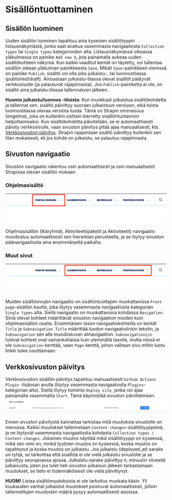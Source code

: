 # Sisällöntuottaminen

## Sisällön luominen

Uuden sisällön luominen tapahtuu aina kyseisen sisältötyypin listausnäkymästä, jonka saat avattua vasemmasta navigaatiosta `Collection types` tai `Single types` kategorioiden alta. Listausnäkymässä oikeassa yläkulmassa on painike `Add new X`, jota painamalla aukeaa uuden sisältökohteen näkymä. Kun kaikki vaaditut kentät on täytetty, voi tallentaa sisällön oikean yläkulman painikkeesta `Save`. Mikäli `Save`-painikkeen vieressä on painike `Publish`, sisältö voi olla joko julkaistu-, tai luonnostilassa (published/draft). Ainoastaan julkaistu-tilassa olevat sisällöt päätyvät verkkosivulle (ja palautuvat rajapinnasta). Jos `Publish`-painiketta ei ole, on sisältö aina julkaistu-tilassa tallennuksen jälkeen.

**Huomio julkaistu/luonnos -tiloista**: Kun muokkaat julkaistua sisältökohdetta ja tallennat sen, sisältö päivittyy suoraan julkaistuun versioon, eikä toista luonnostilassa olevaa versiota luoda. Tämä on Strapin ominaisuus (ongelma), joka on kuitenkin osittain kierretty sisällöntuotannon helpottamiseksi. Kun sisältökohdetta päivitetään, se ei automaattisesti päivity verkkosivulle, vaan sivuston päivitys pitää ajaa manuaalisesti, kts. [Verkkosivuston päivitys](#sivuston-julkaisu). Strapin rajapintaan sisältö päivittyy kuitenkin sen tilan mukaisesti, eli jos kohde on julkaistu, se palautuu rajapinnasta.

## Sivuston navigaatio

Sivuston navigaatio rakentuu osin automaattisesti ja osin manuaalisesti Strapissa olevan sisällön mukaan.

### Ohjelmasisältö
![](/public/images/ohjelma-navigaatio.png)

Ohjelmasisällön (Ikäryhmät, Aktiviteettipaketit ja Aktiviteetit) navigaatio muodostuu automaattisesti sen hierarkian perusteella, ja se löytyy sivuston päänavigaatiosta aina ensimmäiseltä paikalta.

### Muut sivut
![](/public/images/muu-navigaatio.png)

Muiden sisältösivujen navigaatio on sisällöntuottajien muokattavissa `Front page`-sisällön kautta, joka löytyy vasemmasta navigaatiosta kategorian `Single types` alta. Siellä navigaatio on muokattavissa kohdassa `Navigation`. Siinä olevat kohteet määrittävät sivuston navigaation muiden kuin ohjelmasisällön osalta. Ensimmäisen tason navigaatiokohteilla on kentät `Title` ja `Subnavigation`. `Title` määrittää luodun navigaatiolinkin tekstin, ja `Subnavigation` sen alle muodostuvan alinavigaation. `Subnavigationiin` tulevat kohteet ovat samankaltaisia kuin ylemmällä tasolla, mutta niissä ei ole `Subnavigation`-kenttää, vaan `Page`-kenttä, johon valitaan sivu mihin luotu linkki tulee osoittamaan.

## <a name="sivuston-julkaisu"></a> Verkkosivuston päivitys

Verkkosivuston sisällön päivitys tapahtuu manuaalisesti `Github Actions Plugin` -lisäosan avulla (löytyy vasemmasta navigaatiosta `Plugins`-kategorian alta). Sieltä löytyy toiminto `Deploy site`, jonka voi ajaa painamalla vasemmalta `Start`. Tämä käynnistää sivuston päivittämisen.
![](/public/images/julkaisu.png)

Ennen sivuston päivitystä kannattaa tarkistaa mitä muutoksia sivustolle on menossa. Kaikki muutokset tallennetaan `Content-changes`-sisältötyyppeinä, ja ne löytyvät vasemmasta navigaatiosta kohdasta `Collection types / Content-changes`. Jokainen muutos näyttää mikä sisältötyyppi on kyseessä, mikä sen nimi on, minkä tyylinen muutos on kyseessä, koska muutos on tapahtunut ja koska muutos on julkaistu. Jos julkaistu (deployed_at) sarake on tyhjä, se tarkoittaa että sisältöä ei ole vielä julkaistu sivustolle ja se päivittyy seuraavassa ajossa. Julkaistu-sarake päivittyy n. minuutin viiveellä julkaisusta, joten jos tulet heti sivuston julkaisun jälkeen tarkastamaan muutokset, se tieto ei todennäköisesti ole vielä päivittynyt.

**HUOM!** Listaa sisältömuutoksista ei ole tarkoitus muokata käsin. Yli kuukauden vanhat julkaistut muutokset poistuvat automaattisesti, jolloin tallennettujen muutosten määrä pysyy automaattisesti aisoissa.